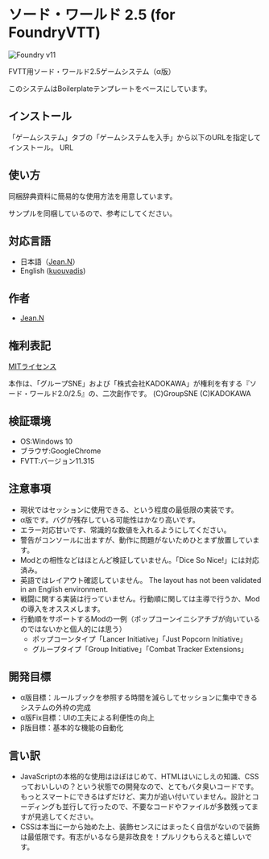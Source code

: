 # ソード・ワールド 2.5 (for FoundryVTT)

![Foundry v11](https://img.shields.io/badge/foundry-v11-green)

FVTT用ソード・ワールド2.5ゲームシステム（α版）

このシステムはBoilerplateテンプレートをベースにしています。

## インストール
「ゲームシステム」タブの「ゲームシステムを入手」から以下のURLを指定してインストール。
URL

## 使い方
同梱辞典資料に簡易的な使用方法を用意しています。

サンプルを同梱しているので、参考にしてください。

## 対応言語
- 日本語（[Jean.N](https://github.com/jeannjeann)）
- English ([kuouvadis](https://github.com/kuouvadis))

## 作者
- [Jean.N](https://github.com/jeannjeann)

## 権利表記
[MITライセンス](LICENSE.txt)

本作は、「グループSNE」および「株式会社KADOKAWA」が権利を有する『ソード・ワールド2.0/2.5』の、二次創作です。 (C)GroupSNE (C)KADOKAWA


## 検証環境
- OS:Windows 10
- ブラウザ:GoogleChrome
- FVTT:バージョン11.315

## 注意事項
- 現状ではセッションに使用できる、という程度の最低限の実装です。
- α版です。バグが残存している可能性はかなり高いです。
- エラー対応甘いです、常識的な数値を入れるようにしてください。
- 警告がコンソールに出ますが、動作に問題がないためひとまず放置しています。
- Modとの相性などはほとんど検証していません。「Dice So Nice!」には対応済み。
- 英語ではレイアウト確認していません。 The layout has not been validated in an English environment.
- 戦闘に関する実装は行っていません。行動順に関しては主導で行うか、Modの導入をオススメします。
- 行動順をサポートするModの一例（ポップコーンイニシアチブが向いているのではないかと個人的には思う）
  - ポップコーンタイプ「Lancer Initiative」「Just Popcorn Initiative」
  - グループタイプ「Group Initiative」「Combat Tracker Extensions」

## 開発目標
- α版目標：ルールブックを参照する時間を減らしてセッションに集中できるシステムの外枠の完成
- α版Fix目標：UIの工夫による利便性の向上
- β版目標：基本的な機能の自動化

## 言い訳
- JavaScriptの本格的な使用はほぼはじめて、HTMLはいにしえの知識、CSSっておいしいの？という状態での開発なので、とてもバタ臭いコードです。もっとスマートにできるはずだけど、実力が追い付いていません。設計とコーディングも並行して行ったので、不要なコードやファイルが多数残ってますが見逃してください。
- CSSは本当に一から始めた上、装飾センスにはまったく自信がないので装飾は最低限です。有志がいるなら是非改良を！プルリクもらえると嬉しいです。


